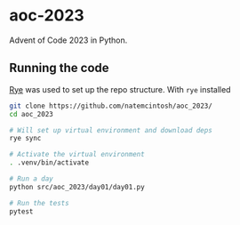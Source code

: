 # aoc-2023

Advent of Code 2023 in Python.

## Running the code
[Rye](https://github.com/mitsuhiko/rye) was used to set up the repo structure. With `rye` installed
```sh
git clone https://github.com/natemcintosh/aoc_2023/
cd aoc_2023

# Will set up virtual environment and download deps
rye sync

# Activate the virtual environment
. .venv/bin/activate

# Run a day
python src/aoc_2023/day01/day01.py

# Run the tests
pytest
```
